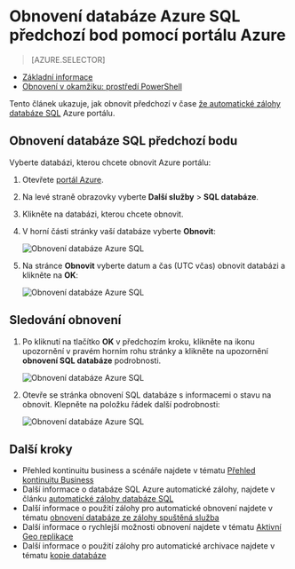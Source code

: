 <properties
    pageTitle="Obnovení databáze Azure SQL předchozí čárky (Azure portál) | Microsoft Azure"
    description="Obnovení databáze Azure SQL předchozí bodu."
    services="sql-database"
    documentationCenter=""
    authors="stevestein"
    manager="jhubbard"
    editor=""/>

<tags
    ms.service="sql-database"
    ms.devlang="NA"
    ms.date="10/18/2016"
    ms.author="sstein"
    ms.workload="NA"
    ms.topic="article"
    ms.tgt_pltfrm="NA"/>


# <a name="restore-an-azure-sql-database-to-a-previous-point-in-time-with-the-azure-portal"></a>Obnovení databáze Azure SQL předchozí bod pomocí portálu Azure


> [AZURE.SELECTOR]
- [Základní informace](sql-database-recovery-using-backups.md)
- [Obnovení v okamžiku: prostředí PowerShell](sql-database-point-in-time-restore-powershell.md)

Tento článek ukazuje, jak obnovit předchozí v čase [že automatické zálohy databáze SQL](sql-database-automated-backups.md) Azure portálu.

## <a name="restore-a-sql-database-to-a-previous-point-in-time"></a>Obnovení databáze SQL předchozí bodu

Vyberte databázi, kterou chcete obnovit Azure portálu:

1.  Otevřete [portál Azure](https://portal.azure.com).
2.  Na levé straně obrazovky vyberte **Další služby** > **SQL databáze**.
3.  Klikněte na databázi, kterou chcete obnovit.
4.  V horní části stránky vaší databáze vyberte **Obnovit**:

    ![Obnovení databáze Azure SQL](./media/sql-database-point-in-time-restore-portal/restore.png)

5.  Na stránce **Obnovit** vyberte datum a čas (UTC včas) obnovit databázi a klikněte na **OK**:

    ![Obnovení databáze Azure SQL](./media/sql-database-point-in-time-restore-portal/restore-details.png)

## <a name="monitor-the-restore-operation"></a>Sledování obnovení

1. Po kliknutí na tlačítko **OK** v předchozím kroku, klikněte na ikonu upozornění v pravém horním rohu stránky a klikněte na upozornění **obnovení SQL databáze** podrobnosti.

    ![Obnovení databáze Azure SQL](./media/sql-database-point-in-time-restore-portal/notification-icon.png)

2. Otevře se stránka obnovení SQL databáze s informacemi o stavu na obnovit. Klepněte na položku řádek další podrobnosti:

    ![Obnovení databáze Azure SQL](./media/sql-database-point-in-time-restore-portal/inprogress.png)

 

## <a name="next-steps"></a>Další kroky

- Přehled kontinuitu business a scénáře najdete v tématu [Přehled kontinuitu Business](sql-database-business-continuity.md)
- Další informace o databáze SQL Azure automatické zálohy, najdete v článku [automatické zálohy databáze SQL](sql-database-automated-backups.md)
- Další informace o použití zálohy pro automatické obnovení najdete v tématu [obnovení databáze ze zálohy spuštěná služba](sql-database-recovery-using-backups.md)
- Další informace o rychlejší možnosti obnovení najdete v tématu [Aktivní Geo replikace](sql-database-geo-replication-overview.md)  
- Další informace o použití zálohy pro automatické archivace najdete v tématu [kopie databáze](sql-database-copy.md)
